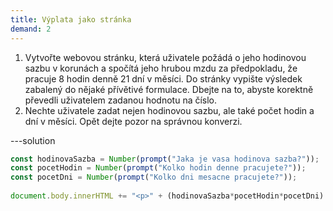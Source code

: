 ```yaml
---
title: Výplata jako stránka
demand: 2
---
```


1. Vytvořte webovou stránku, která uživatele požádá o jeho hodinovou sazbu v korunách a spočítá jeho hrubou mzdu za předpokladu, že pracuje 8 hodin denně 21 dní v měsíci. Do stránky vypište výsledek zabalený do nějaké přívětivé formulace. Dbejte na to, abyste korektně převedli uživatelem zadanou hodnotu na číslo.
1. Nechte uživatele zadat nejen hodinovou sazbu, ale také počet hodin a dní v měsíci. Opět dejte pozor na správnou konverzi.

---solution

```js
const hodinovaSazba = Number(prompt("Jaka je vasa hodinova sazba?"));
const pocetHodin = Number(prompt("Kolko hodin denne pracujete?"));
const pocetDni = Number(prompt("Kolko dni mesacne pracujete?"));
​
document.body.innerHTML += "<p>" + (hodinovaSazba*pocetHodin*pocetDni) + "</p>";
```
